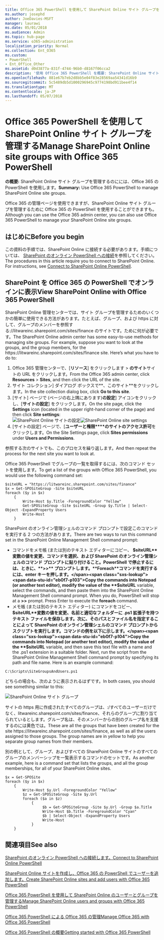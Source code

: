 ```yaml
---
title: Office 365 PowerShell を使用して SharePoint Online サイト グループを管理する
ms.author: josephd
author: JoeDavies-MSFT
manager: laurawi
ms.date: 05/01/2018
ms.audience: Admin
ms.topic: hub-page
ms.service: o365-administration
localization_priority: Normal
ms.collection: Ent_O365
ms.custom:
- PowerShell
- Ent_Office_Other
ms.assetid: d0d3877a-831f-4744-96b0-d8167f06cca2
description: '使用 Office 365 PowerShell を概要: SharePoint Online サイト グループを管理します。'
ms.openlocfilehash: 881e67b7eb2d8bb5e04f83e28569aa54341d16b9
ms.sourcegitcommit: 5c5489db5d1000296945c9774198bd911bee4f14
ms.translationtype: MT
ms.contentlocale: ja-JP
ms.lasthandoff: 05/07/2018
---
```

# <a name="manage-sharepoint-online-site-groups-with-office-365-powershell"></a><span data-ttu-id="eb0f7-103">Office 365 PowerShell を使用して SharePoint Online サイト グループを管理する</span><span class="sxs-lookup"><span data-stu-id="eb0f7-103">Manage SharePoint Online site groups with Office 365 PowerShell</span></span>

 <span data-ttu-id="eb0f7-104">**の概要:** SharePoint Online サイト グループを管理するのにには、Office 365 の PowerShell を使用します。</span><span class="sxs-lookup"><span data-stu-id="eb0f7-104">**Summary:** Use Office 365 PowerShell to manage SharePoint Online site groups.</span></span>
  
<span data-ttu-id="eb0f7-105">Office 365 の管理ページを使用できますが、SharePoint Online サイト グループを管理するために Office 365 の PowerShell を使用することができますも。</span><span class="sxs-lookup"><span data-stu-id="eb0f7-105">Although you can use the Office 365 admin center, you can also use Office 365 PowerShell to manage your SharePoint Online site groups.</span></span>

## <a name="before-you-begin"></a><span data-ttu-id="eb0f7-106">はじめに</span><span class="sxs-lookup"><span data-stu-id="eb0f7-106">Before you begin</span></span>

<span data-ttu-id="eb0f7-p101">この資料の手順では、SharePoint Online に接続する必要があります。手順については、 [SharePoint のオンライン PowerShell への接続](https://docs.microsoft.com/en-us/powershell/sharepoint/sharepoint-online/connect-sharepoint-online?view=sharepoint-ps)を参照してください。</span><span class="sxs-lookup"><span data-stu-id="eb0f7-p101">The procedures in this article require you to connect to SharePoint Online. For instructions, see [Connect to SharePoint Online PowerShell](https://docs.microsoft.com/en-us/powershell/sharepoint/sharepoint-online/connect-sharepoint-online?view=sharepoint-ps).</span></span>

## <a name="view-sharepoint-online-with-office-365-powershell"></a><span data-ttu-id="eb0f7-109">SharePoint を Office 365 の PowerShell でオンラインに表示</span><span class="sxs-lookup"><span data-stu-id="eb0f7-109">View SharePoint Online with Office 365 PowerShell</span></span>

<span data-ttu-id="eb0f7-p102">SharePoint Online 管理センターでは、サイト グループを管理するためのいくつかの簡単に使用できる方法があります。たとえば、グループ、および https に対して、グループのメンバーを参照する\://litwareinc.sharepoint.com/sites/finance のサイトです。ために何が必要です。</span><span class="sxs-lookup"><span data-stu-id="eb0f7-p102">The SharePoint Online admin center has some easy-to-use methods for managing site groups. For example, suppose you want to look at the groups, and the group members, for the https\://litwareinc.sharepoint.com/sites/finance site. Here’s what you have to do to:</span></span>

1. <span data-ttu-id="eb0f7-113">Office 365 管理センターで、[**リソース**] をクリックします > **のサイト**サイトの URL をクリックします。</span><span class="sxs-lookup"><span data-stu-id="eb0f7-113">From the Office 365 admin center, click **Resources** > **Sites**, and then click the URL of the site.</span></span>
2. <span data-ttu-id="eb0f7-114">サイト コレクション] ダイアログ ボックスで**、このサイト**をクリックします。</span><span class="sxs-lookup"><span data-stu-id="eb0f7-114">In the site collection dialog box, click **Go to this site**.</span></span>
3. <span data-ttu-id="eb0f7-115">[サイト] ページで (ページの右上隅にあります)**の設定**] アイコンをクリックし、[**サイトの設定**] をクリックします。</span><span class="sxs-lookup"><span data-stu-id="eb0f7-115">On the site page, click the **Settings** icon (located in the upper right-hand corner of the page) and then click **Site settings**:</span></span></br>
<span data-ttu-id="eb0f7-116">![SharePoint Online サイトの設定](images/spo-site-settings.png)</span><span class="sxs-lookup"><span data-stu-id="eb0f7-116">![SharePoint Online site settings](images/spo-site-settings.png)</span></span></br>
4. <span data-ttu-id="eb0f7-117">[サイトの設定] ページで、[**ユーザーと権限****のサイトのアクセス許可**をクリックします。</span><span class="sxs-lookup"><span data-stu-id="eb0f7-117">On the Site Settings page, click **Sites permissions** under **Users and Permissions**.</span></span>

<span data-ttu-id="eb0f7-118">参照する次のサイトでも、このプロセスを繰り返します。</span><span class="sxs-lookup"><span data-stu-id="eb0f7-118">And then repeat the process for the next site you want to look at.</span></span>

<span data-ttu-id="eb0f7-119">Office 365 PowerShell でグループの一覧を取得するには、次のコマンド セットを使用します。</span><span class="sxs-lookup"><span data-stu-id="eb0f7-119">To get a list of the groups with Office 365 PowerShell, you would use the following command set:</span></span>

```
$siteURL = "https://litwareinc.sharepoint.com/sites/finance"
$x = Get-SPOSiteGroup -Site $siteURL
foreach ($y in $x)
    {
        Write-Host $y.Title -ForegroundColor "Yellow"
        Get-SPOSiteGroup -Site $siteURL -Group $y.Title | Select-Object -ExpandProperty Users
        Write-Host
    }
```

<span data-ttu-id="eb0f7-120">SharePoint のオンライン管理シェルのコマンド プロンプトで設定このコマンドを実行する 2 つの方法があります。</span><span class="sxs-lookup"><span data-stu-id="eb0f7-120">There are two ways to run this command set in the SharePoint Online Management Shell command prompt:</span></span>

- <span data-ttu-id="eb0f7-p103">コマンドをメモ帳 (または別のテキスト エディターにコピー、 **$siteURL**変数の値を変更、コマンドを選択、および SharePoint のオンライン管理シェルのコマンド プロンプトに貼り付けること。PowerShell で停止するには、ときに、**>>** プロンプトします。**Foreach**コマンドを実行するには、enter キーを押します。</span><span class="sxs-lookup"><span data-stu-id="eb0f7-p103">Copy the commands into Notepad (or another text editor), modify the value of the **$siteURL** variable, select the commands, and then paste them into the SharePoint Online Management Shell command prompt. When you do, PowerShell will stop at a **>>** prompt. Press Enter to execute the **foreach** command.</span></span></br>
- <span data-ttu-id="eb0f7-p104">メモ帳 (または別のテキスト エディター) にコマンドをコピー、 **$siteURL**変数の値を変更、名前と適切なフォルダーに .ps1 拡張子を持つテキスト ファイルを保存します。次に、そのパスとファイル名を指定することによって SharePoint のオンライン管理シェルのコマンド プロンプトからスクリプトを実行します。コマンドの例を以下に示します。</span><span class="sxs-lookup"><span data-stu-id="eb0f7-p104">Copy the commands into Notepad (or another text editor), modify the value of the **$siteURL** variable, and then save this text file with a name and the .ps1 extension in a suitable folder. Next, run the script from the SharePoint Online Management Shell command prompt by specifying its path and file name. Here is an example command:</span></span>

```
C:\Scripts\SiteGroupsAndUsers.ps1
```

<span data-ttu-id="eb0f7-127">どちらの場合も、次のように表示されるはずです。</span><span class="sxs-lookup"><span data-stu-id="eb0f7-127">In both cases, you should see something similar to this:</span></span>

![SharePoint Online サイト グループ](images/SPO-site-groups.png)

<span data-ttu-id="eb0f7-p105">サイトの https 用に作成されたすべてのグループは、\:/すべてのユーザーだけでなく、litwareinc.sharepoint.com/sites/finance、それらのグループに割り当てられているとします。グループ名は、そのメンバーからの別のグループ名を支援するのには黄色では。</span><span class="sxs-lookup"><span data-stu-id="eb0f7-p105">These are all the groups that have been created for the site https\://litwareinc.sharepoint.com/sites/finance, as well as all the users assigned to those groups. The group names are in yellow to help you separate group names from their members.</span></span>

<span data-ttu-id="eb0f7-131">別の例として、グループ、およびすべての SharePoint Online サイトのすべてのグループのメンバーシップを一覧表示するコマンドのセットです。</span><span class="sxs-lookup"><span data-stu-id="eb0f7-131">As another example, here is a command set that lists the groups, and all the group memberships, for all of your SharePoint Online sites.</span></span>

```
$x = Get-SPOSite
foreach ($y in $x)
    {
        Write-Host $y.Url -ForegroundColor "Yellow"
        $z = Get-SPOSiteGroup -Site $y.Url
        foreach ($a in $z)
            {
                 $b = Get-SPOSiteGroup -Site $y.Url -Group $a.Title 
                 Write-Host $b.Title -ForegroundColor "Cyan"
                 $b | Select-Object -ExpandProperty Users
                 Write-Host
            }
    }
```
    
## <a name="see-also"></a><span data-ttu-id="eb0f7-132">関連項目</span><span class="sxs-lookup"><span data-stu-id="eb0f7-132">See also</span></span>

[<span data-ttu-id="eb0f7-133">SharePoint のオンライン PowerShell への接続します。</span><span class="sxs-lookup"><span data-stu-id="eb0f7-133">Connect to SharePoint Online PowerShell</span></span>](https://docs.microsoft.com/en-us/powershell/sharepoint/sharepoint-online/connect-sharepoint-online?view=sharepoint-ps)

[<span data-ttu-id="eb0f7-134">SharePoint Online サイトを作成し、Office 365 の PowerShell でユーザーを追加します。</span><span class="sxs-lookup"><span data-stu-id="eb0f7-134">Create SharePoint Online sites and add users with Office 365 PowerShell</span></span>](create-sharepoint-sites-and-add-users-with-powershell.md)

[<span data-ttu-id="eb0f7-135">Office 365 PowerShell を使用して SharePoint Online のユーザーとグループを管理する</span><span class="sxs-lookup"><span data-stu-id="eb0f7-135">Manage SharePoint Online users and groups with Office 365 PowerShell</span></span>](manage-sharepoint-users-and-groups-with-powershell.md)

[<span data-ttu-id="eb0f7-136">Office 365 PowerShell による Office 365 の管理</span><span class="sxs-lookup"><span data-stu-id="eb0f7-136">Manage Office 365 with Office 365 PowerShell</span></span>](manage-office-365-with-office-365-powershell.md)
  
[<span data-ttu-id="eb0f7-137">Office 365 PowerShell の概要</span><span class="sxs-lookup"><span data-stu-id="eb0f7-137">Getting started with Office 365 PowerShell</span></span>](getting-started-with-office-365-powershell.md)

